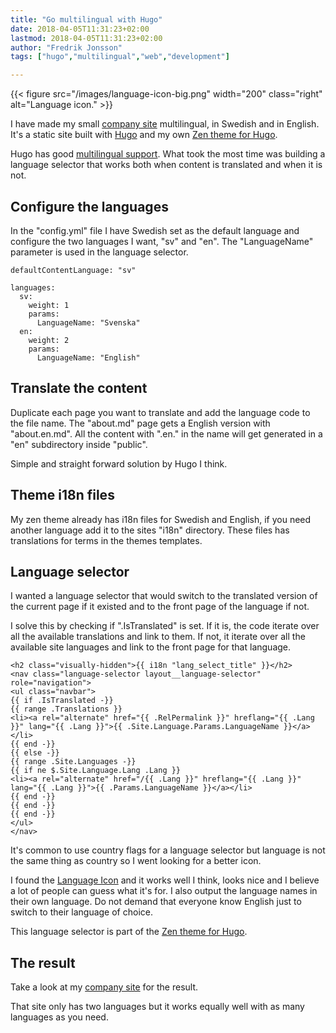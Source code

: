 ```yaml
---
title: "Go multilingual with Hugo"
date: 2018-04-05T11:31:23+02:00
lastmod: 2018-04-05T11:31:23+02:00
author: "Fredrik Jonsson"
tags: ["hugo","multilingual","web","development"]

---
```


{{< figure src="/images/language-icon-big.png" width="200" class="right" alt="Language icon." >}}

I have made my small [company site](https://combonet.se/) multilingual, in Swedish and in English. It's a static site built with [Hugo](https://gohugo.io/) and my own [Zen theme for Hugo](https://github.com/frjo/hugo-theme-zen).

Hugo has good [multilingual support](https://gohugo.io/content-management/multilingual/#readout). What took the most time was building a language selector that works both when content is translated and when it is not.

## Configure the languages

In the "config.yml" file I have Swedish set as the default language and configure the two languages I want, "sv" and "en". The "LanguageName" parameter is used in the language selector.

~~~~
defaultContentLanguage: "sv"

languages:
  sv:
    weight: 1
    params:
      LanguageName: "Svenska"
  en:
    weight: 2
    params:
      LanguageName: "English"
~~~~


## Translate the content

Duplicate each page you want to translate and add the language code to the file name. The "about.md" page gets a English version with "about.en.md". All the content with ".en." in the name will get generated in a "en" subdirectory inside "public".

Simple and straight forward solution by Hugo I think.

## Theme i18n files

My zen theme already has i18n files for Swedish and English, if you need another language add it to the sites "i18n" directory. These files has translations for terms in the themes templates.


## Language selector

I wanted a language selector that would switch to the translated version of the current page if it existed and to the front page of the language if not.

I solve this by checking if ".IsTranslated" is set. If it is, the code iterate over all the available translations and link to them. If not, it iterate over all the available site languages and link to the front page for that language.

~~~~
<h2 class="visually-hidden">{{ i18n "lang_select_title" }}</h2>
<nav class="language-selector layout__language-selector" role="navigation">
<ul class="navbar">
{{ if .IsTranslated -}}
{{ range .Translations }}
<li><a rel="alternate" href="{{ .RelPermalink }}" hreflang="{{ .Lang }}" lang="{{ .Lang }}">{{ .Site.Language.Params.LanguageName }}</a></li>
{{ end -}}
{{ else -}}
{{ range .Site.Languages -}}
{{ if ne $.Site.Language.Lang .Lang }}
<li><a rel="alternate" href="/{{ .Lang }}" hreflang="{{ .Lang }}" lang="{{ .Lang }}">{{ .Params.LanguageName }}</a></li>
{{ end -}}
{{ end -}}
{{ end -}}
</ul>
</nav>
~~~~

It's common to use country flags for a language selector but language is not the same thing as country so I went looking for a better icon.

I found the [Language Icon](http://www.languageicon.org/) and it works well I think, looks nice and I believe a lot of people can guess what it's for. I also output the language names in their own language. Do not demand that everyone know English just to switch to their language of choice.

This language selector is part of the [Zen theme for Hugo](https://github.com/frjo/hugo-theme-zen).


## The result

Take a look at my [company site](https://combonet.se/) for the result.

That site only has two languages but it works equally well with as many languages as you need.